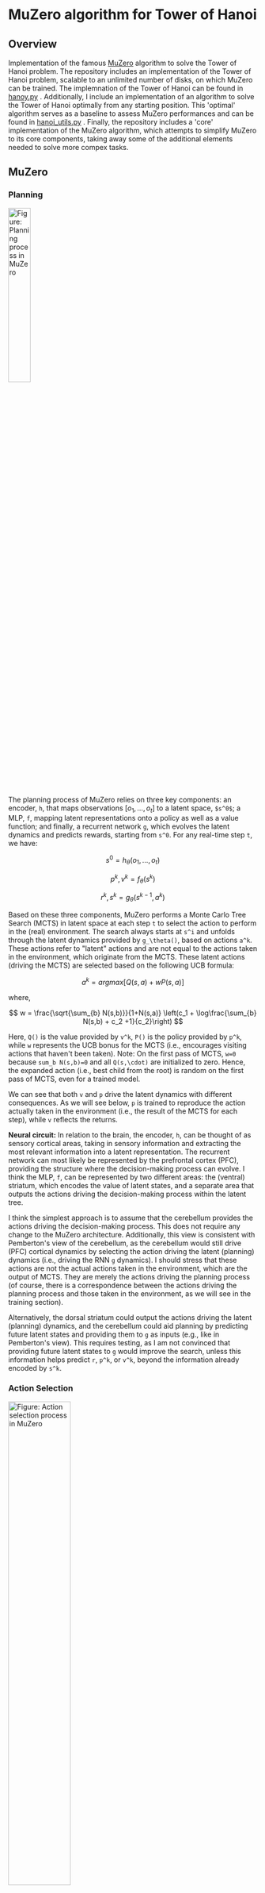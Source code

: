 # MuZero algorithm for Tower of Hanoi
## Overview
Implementation of the famous [MuZero](https://arxiv.org/abs/1911.08265) algorithm  to solve the Tower of Hanoi problem. The repository includes an implementation of the Tower of Hanoi problem, scalable to an unlimited number of disks, on which MuZero can be trained. The implemnation of the Tower of Hanoi can be found in [hanoy.py](env/hanoy.py) . Additionally, I include an implementation of an algorithm to solve the Tower of Hanoi optimally from any starting position. This 'optimal' algorithm serves as a baseline to assess MuZero performances and can be found in [hanoi_utils.py](env/hanoi_utils.py) . Finally, the repository includes a 'core' implementation of the MuZero algorithm, which attempts to simplify MuZero to its core components, taking away some of the additional elements needed to solve more compex tasks.

## MuZero
### Planning
<img src="https://github.com/michele1993/Muzero-Cerebellum/blob/master/img/Latent_planning.png" alt="Figure: Planning process in MuZero" width="30%" height="30%">

The planning process of MuZero relies on three key components: an encoder, `h`, that maps observations $[o_1, \dots, o_t]$ to a latent space, `$s^0$`; a MLP, `f`, mapping latent representations onto a policy as well as a value function; and finally, a recurrent network `g`, which evolves the latent dynamics and predicts rewards, starting from `s^0`. For any real-time step `t`, we have:

$$s^0 = h_\theta(o_1, \dots, o_t)$$

$$p^k,v^k = f_\theta(s^k) $$

$$r^k,s^k = g_\theta(s^{k-1},a^k)$$


Based on these three components, MuZero performs a Monte Carlo Tree Search (MCTS) in latent space at each step `t` to select the action to perform in the (real) environment. The search always starts at `s^i` and unfolds through the latent dynamics provided by `g_\theta()`, based on actions `a^k`. These actions refer to "latent" actions and are not equal to the actions taken in the environment, which originate from the MCTS. These latent actions (driving the MCTS) are selected based on the following UCB formula:

$$a^k = argmax \left[Q(s,a) + w P(s,a) \right]$$

where,

$$     w = \frac{\sqrt{\sum_{b} N(s,b)}}{1+N(s,a)} \left(c_1 + \log\frac{\sum_{b} N(s,b) + c_2 +1}{c_2}\right) $$


Here, `Q()` is the value provided by `v^k`, `P()` is the policy provided by `p^k`, while `w` represents the UCB bonus for the MCTS (i.e., encourages visiting actions that haven't been taken). Note: On the first pass of MCTS, `w=0` because `sum_b N(s,b)=0` and all `Q(s,\cdot)` are initialized to zero. Hence, the expanded action (i.e., best child from the root) is random on the first pass of MCTS, even for a trained model.

We can see that both `v` and `p` drive the latent dynamics with different consequences. As we will see below, `p` is trained to reproduce the action actually taken in the environment (i.e., the result of the MCTS for each step), while `v` reflects the returns.

**Neural circuit:** In relation to the brain, the encoder, `h`, can be thought of as sensory cortical areas, taking in sensory information and extracting the most relevant information into a latent representation. The recurrent network can most likely be represented by the prefrontal cortex (PFC), providing the structure where the decision-making process can evolve. I think the MLP, `f`, can be represented by two different areas: the (ventral) striatum, which encodes the value of latent states, and a separate area that outputs the actions driving the decision-making process within the latent tree.

I think the simplest approach is to assume that the cerebellum provides the actions driving the decision-making process. This does not require any change to the MuZero architecture. Additionally, this view is consistent with Pemberton's view of the cerebellum, as the cerebellum would still drive (PFC) cortical dynamics by selecting the action driving the latent (planning) dynamics (i.e., driving the RNN `g` dynamics). I should stress that these actions are not the actual actions taken in the environment, which are the output of MCTS. They are merely the actions driving the planning process (of course, there is a correspondence between the actions driving the planning process and those taken in the environment, as we will see in the training section).

Alternatively, the dorsal striatum could output the actions driving the latent (planning) dynamics, and the cerebellum could aid planning by predicting future latent states and providing them to `g` as inputs (e.g., like in Pemberton's view). This requires testing, as I am not convinced that providing future latent states to `g` would improve the search, unless this information helps predict `r`, `p^k`, or `v^k`, beyond the information already encoded by `s^k`.

### Action Selection
<img src="https://github.com/michele1993/Muzero-Cerebellum/blob/master/img/ActionSelect.png" alt="Figure: Action selection process in MuZero" width="50%" height="50%">

In the environment, actions are chosen by running an MCTS across the latent (recurrent) dynamics (computed by `g()`) and then building a histogram of how many times each action at the initial (root) node has been taken within the MCTS. Based on this histogram (i.e., the discrete probability for each action), an action is sampled to be performed in the environment. Note that the more often an action is selected in an MCTS, the more likely it is to be a good one. This process is repeated at each time step in the environment. The MCTS is always started at the latent representation of a real (observed) state (computed by `h()`). The actions driving the MCTS are based on a mixture of the predicted policy `p` (computed by `f()`), the value `v`, and MCTS exploration bonuses.

### Training
<img src="https://github.com/michele1993/Muzero-Cerebellum/blob/master/img/Training.png" alt="Figure: Training process in MuZero" width="50%" height="50%">

All MuZero components are trained jointly by unfolding the recurrent dynamics a second time based on the real state and the real actions in a separate training step. By "real", we refer to states and actions actually observed and performed in the environment, in contrast to those of the latent planning process. A real state, `s`, and the subsequent number of real actions, `a`, are sampled from a buffer (where the number is a hyper-parameter). The real state is encoded in a latent representation by `h` and then used as the initial (latent) state to unfold the recurrent latent dynamics (`g()`) for `n` steps based on the real `n` actions.

For each step, `g()` and `f()` are provided with targets based on the real (observed) rewards, final returns, and action distributions (i.e., based on the action histogram created by the MCTS at each step in the environment). By backpropagating through the `n` steps given the corresponding targets, each component of MuZero is jointly trained for each (real) time step `t`:

$$     l_t(\theta) = \sum_{n=0}^{N} l^\text{r}(u_{t+n},r_t^n) + l^\text{v}(z_{t+n},v_t^n) + l^\text{p}(\pi_{t+n},p_t^n) + c || \theta ||^2 $$

For each real state at time `t` sampled from a buffer, we unfold the latent (recurrent) dynamics for `n` steps and use the real targets given by `t+n` (i.e., the targets observed after visiting the state at time `t`) to train the MuZero components in one go. This is repeated for each sampled state.



## Tower of Haoi
Let's brifly look at how the Tower of Hanoi problem is implemented. The first two key components we need to consider is how the state space and the action space are represented. The Tower of Hanoi consists of 3 pegs with `n` number of disk, the bigger `n` the harder the task. Therefore, we can represent each state as a tuple with `n` entries. In this tuple, each entry represents a different disk with the corresponding value of the entry encoding the peg on which the corresponding disk currently resides. As a result, each entry in the tuple can only take one of three possible values, $`\{0,1,2\}`$, representing one of the 3 pegs.  For simplicity, we assume the smallest disk is represented by the first entry in the tuple (i.e., the entry at index 0) and so on for larger disks. For instance, if we are in a state, $`\{0,0,2,2\}`$, it means the two smallest disks are on the first (leftmost) peg, while the two largest disk are on the last (rightmost) peg, with no disk lying on the mid peg. Note, the state space does not explicitly encode the order of the disks on any given peg (i.e., if multiple disks are on one peg). That is because the rules of the Tower of Hanoi implies the smaller disks must always be on top of the larger disks, therefore the order is always 'given' (i.e., the smaller disks are always assumed to be on top). In practice, all we have to do is to ensure moves which would bring a larger disk on top of a smaller one are not allowed.

This brings us to the structure of the action space. In priciple, there are six possible moves from any state in the Tower of Hanoi problem (i.e., including illegal moves). This is because there are always 3 pegs and, in priciple, we can move a disk from any of the 3 pegs to any of 2 other pegs (i.e., $ 3 x 2 = 3!$ moves). Therefore, the action space can be represented by a simple 1d interger taking values from 0 to 5 (i.e., indexing one of the 6 possible moves). Next, we need to check whether the selected move is allowed from the currest state and if it is not, we should remain in the current state at the next time step (e.g., the move involved a peg with no disks or it led to a bigger disk being placed on top of a smaller one). Here making a choice about the reward functions is vital. Specifically, I decided to provide a negative reward whenever an illegal move is taken, so that the agent should learn which moves are allowed in any given state. The risk with this is that the agent just learns to avoid illegal moves, while never learning the task. Therefore, it is important to ensure the reward for completing the task successufully is much larger than the punishment for taking an illegal move across each step. I do not provide any positive rewards at intermediatery step. Finally, since a positive reward is only provided at successful termination, any RL agent using discounting less than 1, should be encouraged to solve the task with as fewer moves as possible.   



the implementation does not allow you to move are taken where a larger                 


Next, a brief overview on MuZero...

Some final results, we ablate or perturbe different MuZero components to unpack the resulting planning deficits hoping to draw broad comparisons with how different neurological disorders, such as Parkinson's and cerebellar impairments affect planning performances.   

<img src="https://github.com/michele1993/Muzero-Cerebellum/blob/master/img/TOH_MuZero.png" alt="Tower of Hanoi (left) Muzero (right) planning diagrams" width="60%" height="60%">

## Run
Simply run:

```python
python main.py
```
